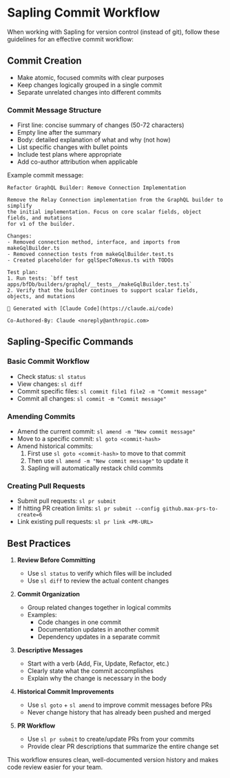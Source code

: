 # Sapling Commit Workflow

When working with Sapling for version control (instead of git), follow these guidelines for an effective commit workflow:

## Commit Creation

- Make atomic, focused commits with clear purposes
- Keep changes logically grouped in a single commit
- Separate unrelated changes into different commits

### Commit Message Structure
- First line: concise summary of changes (50-72 characters)
- Empty line after the summary
- Body: detailed explanation of what and why (not how)
- List specific changes with bullet points
- Include test plans where appropriate
- Add co-author attribution when applicable

Example commit message:
```
Refactor GraphQL Builder: Remove Connection Implementation

Remove the Relay Connection implementation from the GraphQL builder to simplify
the initial implementation. Focus on core scalar fields, object fields, and mutations
for v1 of the builder.

Changes:
- Removed connection method, interface, and imports from makeGqlBuilder.ts
- Removed connection tests from makeGqlBuilder.test.ts
- Created placeholder for gqlSpecToNexus.ts with TODOs

Test plan:
1. Run tests: `bff test apps/bfDb/builders/graphql/__tests__/makeGqlBuilder.test.ts`
2. Verify that the builder continues to support scalar fields, objects, and mutations

🤖 Generated with [Claude Code](https://claude.ai/code)

Co-Authored-By: Claude <noreply@anthropic.com>
```

## Sapling-Specific Commands

### Basic Commit Workflow
- Check status: `sl status`
- View changes: `sl diff`
- Commit specific files: `sl commit file1 file2 -m "Commit message"`
- Commit all changes: `sl commit -m "Commit message"`

### Amending Commits
- Amend the current commit: `sl amend -m "New commit message"`
- Move to a specific commit: `sl goto <commit-hash>`
- Amend historical commits:
  1. First use `sl goto <commit-hash>` to move to that commit
  2. Then use `sl amend -m "New commit message"` to update it
  3. Sapling will automatically restack child commits

### Creating Pull Requests
- Submit pull requests: `sl pr submit`
- If hitting PR creation limits: `sl pr submit --config github.max-prs-to-create=6`
- Link existing pull requests: `sl pr link <PR-URL>`

## Best Practices

1. **Review Before Committing**
   - Use `sl status` to verify which files will be included
   - Use `sl diff` to review the actual content changes

2. **Commit Organization**
   - Group related changes together in logical commits
   - Examples:
     - Code changes in one commit
     - Documentation updates in another commit
     - Dependency updates in a separate commit

3. **Descriptive Messages**
   - Start with a verb (Add, Fix, Update, Refactor, etc.)
   - Clearly state what the commit accomplishes
   - Explain why the change is necessary in the body

4. **Historical Commit Improvements**
   - Use `sl goto` + `sl amend` to improve commit messages before PRs
   - Never change history that has already been pushed and merged

5. **PR Workflow**
   - Use `sl pr submit` to create/update PRs from your commits
   - Provide clear PR descriptions that summarize the entire change set

This workflow ensures clean, well-documented version history and makes code review easier for your team.